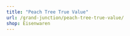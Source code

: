 ```yaml
---
title: "Peach Tree True Value"
url: /grand-junction/peach-tree-true-value/
shop: Eisenwaren
---
```

